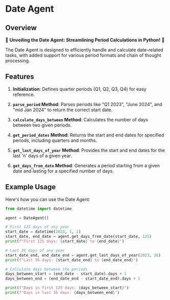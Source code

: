 # Date Agent

## Overview

🚀 **Unveiling the Date Agent: Streamlining Period Calculations in Python!** 🚀

The Date Agent is designed to efficiently handle and calculate date-related tasks, with added support for various period formats and chain of thought processing.

## Features

1. **Initialization**: Defines quarter periods (Q1, Q2, Q3, Q4) for easy reference.
   
2. **`parse_period` Method**: Parses periods like "Q1 2023", "June 2024", and "mid Jan 2024" to return the correct start date.

3. **`calculate_days_between` Method**: Calculates the number of days between two given periods.

4. **`get_period_dates` Method**: Returns the start and end dates for specified periods, including quarters and months.

5. **`get_last_days_of_year` Method**: Provides the start and end dates for the last 'n' days of a given year.

6. **`get_days_from_date` Method**: Generates a period starting from a given date and lasting for a specified number of days.

## Example Usage

Here's how you can use the Date Agent:

```python
from datetime import datetime

agent = DateAgent()

# First 125 days of any year
start_date = datetime(2023, 1, 1)
start_date, end_date = agent.get_days_from_date(start_date, 125)
print(f"First 125 days: {start_date} to {end_date}")

# Last 36 days of any year
start_date_end, end_date_end = agent.get_last_days_of_year(2023, 36)
print(f"Last 36 days: {start_date_end} to {end_date_end}")

# Calculate days between the periods
days_between_start = (end_date - start_date).days + 1
days_between_end = (end_date_end - start_date_end).days + 1

print(f"Days in first 125 days: {days_between_start}")
print(f"Days in last 36 days: {days_between_end}")
